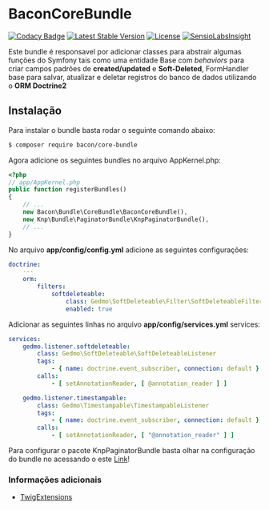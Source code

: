 BaconCoreBundle
===============

[![Codacy Badge](https://api.codacy.com/project/badge/grade/0fcf3272ea6f41f79afc4f11bfa77854)](https://www.codacy.com/app/adan-grg/BaconCoreBundle)
[![Latest Stable Version](https://poser.pugx.org/baconmanager/core-bundle/v/stable)](https://packagist.org/packages/baconmanager/core-bundle)
[![License](https://poser.pugx.org/baconmanager/core-bundle/license)](https://packagist.org/packages/baconmanager/core-bundle)
[![SensioLabsInsight](https://insight.sensiolabs.com/projects/798deed7-23b8-4fba-a6e6-cb018d11d008/mini.png)](https://insight.sensiolabs.com/projects/798deed7-23b8-4fba-a6e6-cb018d11d008)

Este bundle é responsavel por adicionar classes para abstrair algumas funções do Symfony tais como uma entidade Base com *behaviors* para criar campos padrões de **created/updated** e **Soft-Deleted**, FormHandler base para salvar, atualizar e deletar registros do banco de dados utilizando o **ORM Doctrine2**

## Instalação

Para instalar o bundle basta rodar o seguinte comando abaixo:

```bash
$ composer require bacon/core-bundle
```
Agora adicione os seguintes bundles no arquivo AppKernel.php:

```php
<?php
// app/AppKernel.php
public function registerBundles()
{
    // ...
    new Bacon\Bundle\CoreBundle\BaconCoreBundle(),
    new Knp\Bundle\PaginatorBundle\KnpPaginatorBundle(),
    // ...
}
```
No arquivo **app/config/config.yml** adicione as seguintes configurações:

```yaml
doctrine:
	---
    orm:
        filters:
            softdeleteable:
                class: Gedmo\SoftDeleteable\Filter\SoftDeleteableFilter
                enabled: true
```
Adicionar as seguintes linhas no arquivo **app/config/services.yml**
services:

```yaml
services:
    gedmo.listener.softdeleteable:
        class: Gedmo\SoftDeleteable\SoftDeleteableListener
        tags:
            - { name: doctrine.event_subscriber, connection: default }
        calls:
            - [ setAnnotationReader, [ @annotation_reader ] ]

    gedmo.listener.timestampable:
        class: Gedmo\Timestampable\TimestampableListener
        tags:
            - { name: doctrine.event_subscriber, connection: default }
        calls:
            - [ setAnnotationReader, [ "@annotation_reader" ] ]
```

Para configurar o pacote KnpPaginatorBundle basta olhar na configuração do bundle no acessando o este [Link](https://github.com/KnpLabs/KnpPaginatorBundle)!


### Informações adicionais

* [TwigExtensions](https://github.com/a2c/BaconCoreBundle/tree/master/Resources/doc/TwigExtensions.md)